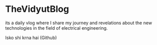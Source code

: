 # TheVidyutBlog
its a daily vlog where I share my journey and revelations about the new technologies in the field of electrical engineering. 

Isko shi krna hai (Github)